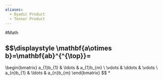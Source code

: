 ```yaml
---
aliases:
  - Dyadic Product
  - Tensor Product
---
```

#Math 
## $$\displaystyle \mathbf{a\otimes b}=\mathbf{ab}^{^{\top}}=
\begin{bmatrix}
a_{1}b_{1} & \ldots  & a_{1}b_{m} \\
\vdots  &  \ddots   & \vdots  \\
a_{n}b_{1} & \ldots  & a_{n}b_{m}
\end{bmatrix}
$$
* 